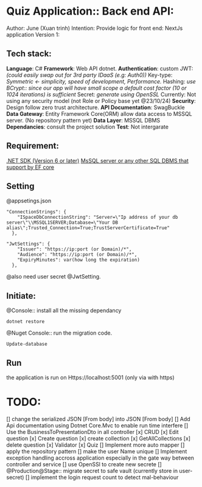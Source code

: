 # Quiz Application:: Back end API:
Author: June (Xuan trinh)
Intention: Provide logic for front end: NextJs application
Version 1:

## Tech stack:
**Language**: C#
**Framework**: Web API dotnet.
**Authentication**:
	custom JWT: _(could easily swap out for 3rd party IDaaS (e.g: Auth0))_
	Key-type: _Symmetric <- simplicity, speed of development, Performance._
	Hashing: _use BCrypt:: <utilize their Blowfish algo> since our app will have small scope a default cost factor (10 or 1024 iterations) is sufficient_
	Secret: _generate using OpenSSL_
	Currently: Not using any security model (not Role or Policy base yet @23/10/24)
**Security**: Design follow zero trust architecture.
**API Documentation**: SwagBuckle
**Data Gateway**: Entity Framework Core(ORM) allow data access to MSSQL server. (No repository pattern yet)
**Data Layer**: MSSQL DBMS
**Dependancies**: consult the project solution
**Test**: Not intergarate
## Requirement:
[.NET SDK (Version 6 or later)](https://dotnet.microsoft.com/en-us/download/dotnet/6.0) 
[MsSQL server or any other SQL DBMS that support by EF core](https://www.microsoft.com/en-us/sql-server/sql-server-downloads)

## Setting
@appsetings.json
```
"ConnectionStrings": {
    "ISpaceDbConnectionString": "Server=\"Ip address of your db server\"\\MSSQL1SERVER;Database=\"Your DB alias\";Trusted_Connection=True;TrustServerCertificate=True"
  },

"JwtSettings": {
    "Issuer": "https://ip:port (or Domain)/*",
    "Audience": "https://ip:port (or Domain)/*",
    "ExpiryMinutes": var(how long the expiration)
  },
```
@also need user secret @JwtSetting.

## Initiate:
@Console:: install all the missing dependancy
```
dotnet restore
```
@Nuget Console:: run the migration code.
```
Update-database
```

## Run
the application is run on Https://localhost:5001 (only via with https)


# TODO:
[] change the serialized JSON [From body] into JSON [From body]
[] Add Api documentation using Dotnet Core.Mvc to enable run time interfere
[] Use the BusinessToPresentationDto in all controller
	[x] CRUD
		[x] Edit question
		[x] Create question
		[x] create collection
		[x] GetAllCollections
		[x] delete question
	[x] Validator
	[x] Quiz
[] Implement more auto mapper 
[] apply the repository pattern
[] make the user Name unique
[] Implement exception handling accross application especially in the gate way between controller and service
[] use OpenSSl to create new secrete
[] @Production@Stage:: migrate secret to safe vault (currently store in user-secret)
[] implement the login request count to detect mal-behaviour